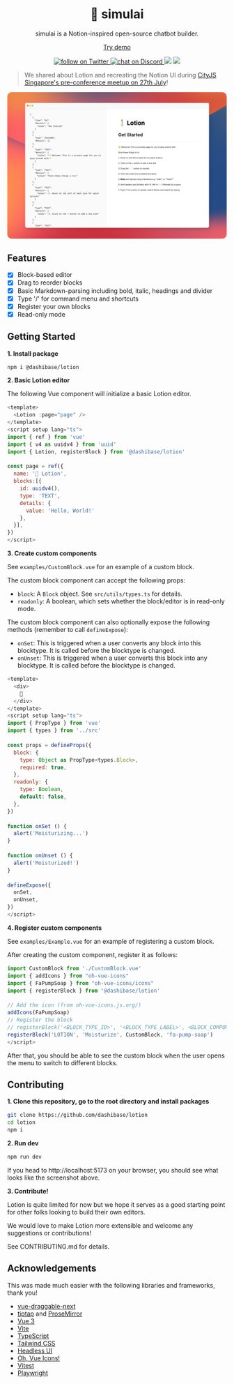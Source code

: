 <h1 align="center"><b>🤖 simulai</b></h1>
<p align="center">
  simulai is a Notion-inspired open-source chatbot builder.
</p>
<p align="center">
  <a href="https://lotion.dashibase.com" target="_blank">Try demo</a>
</p>
<p align="center">
  <a href="https://twitter.com/intent/follow?screen_name=dashibase">
    <img src="https://img.shields.io/twitter/follow/dashibase?style=social&logo=twitter" alt="follow on Twitter">
  </a>
  <a href="https://discord.gg/HjJCwm5">
    <img src="https://img.shields.io/discord/995844576013201449?logo=discord&logoColor=b0b7ff&color=5865f2" alt="chat on Discord">
  </a>
  <img src="https://img.shields.io/github/license/dashibase/lotion?color=green" />
  <a href="https://www.npmjs.com/package/@dashibase/lotion">
    <img src="https://img.shields.io/npm/v/@dashibase/lotion" />
  </a>
  <br />
</p>

> We shared about Lotion and recreating the Notion UI during [CityJS Singapore's pre-conference meetup on 27th July](https://twitter.com/dashibase/status/1554070309224861696?s=20&t=f9pkIgoxYUCgAL5tRTxK4Q)!

<p align="center">
  <img src="https://github.com/Dashibase/lotion/blob/main/assets/lotion.png" style="border-radius: 10px;" />
</p>

## Features

- [x] Block-based editor
- [x] Drag to reorder blocks
- [x] Basic Markdown-parsing including bold, italic, headings and divider
- [x] Type '/' for command menu and shortcuts
- [x] Register your own blocks
- [x] Read-only mode

## Getting Started

**1. Install package**

```bash
npm i @dashibase/lotion
```

**2. Basic Lotion editor**

The following Vue component will initialize a basic Lotion editor.

```javascript
<template>
  <Lotion :page="page" />
</template>
<script setup lang="ts">
import { ref } from 'vue'
import { v4 as uuidv4 } from 'uuid'
import { Lotion, registerBlock } from '@dashibase/lotion'

const page = ref({
  name: '🧴 Lotion',
  blocks:[{
    id: uuidv4(),
    type: 'TEXT',
    details: {
      value: 'Hello, World!'
    },
  }],
})
</script>
```

**3. Create custom components**

See `examples/CustomBlock.vue` for an example of a custom block.

The custom block component can accept the following props:
- `block`: A `Block` object. See `src/utils/types.ts` for details.
- `readonly`: A boolean, which sets whether the block/editor is in read-only mode.

The custom block component can also optionally expose the following methods (remember to call `defineExpose`):
- `onSet`: This is triggered when a user converts any block into this blocktype. It is called before the blocktype is changed.
- `onUnset`: This is triggered when a user converts this block into any blocktype. It is called before the blocktype is changed.

```javascript
<template>
  <div>
    🧴
  </div>
</template>
<script setup lang="ts">
import { PropType } from 'vue'
import { types } from '../src'

const props = defineProps({
  block: {
    type: Object as PropType<types.Block>,
    required: true,
  },
  readonly: {
    type: Boolean,
    default: false,
  },
})

function onSet () {
  alert('Moisturizing...')
}

function onUnset () {
  alert('Moisturized!')
}

defineExpose({
  onSet,
  onUnset,
})
</script>

```

**4. Register custom components**

See `examples/Example.vue` for an example of registering a custom block.

After creating the custom component, register it as follows:

```javascript
import CustomBlock from './CustomBlock.vue'
import { addIcons } from "oh-vue-icons"
import { FaPumpSoap } from "oh-vue-icons/icons"
import { registerBlock } from '@dashibase/lotion'

// Add the icon (from oh-vue-icons.js.org/)
addIcons(FaPumpSoap)
// Register the block
// registerBlock('<BLOCK_TYPE_ID>', '<BLOCK_TYPE_LABEL>', <BLOCK_COMPONENT>, 'BLOCK_ICON')
registerBlock('LOTION', 'Moisturize', CustomBlock, 'fa-pump-soap')
</script>
```

After that, you should be able to see the custom block when the user opens the menu to switch to different blocks.

## Contributing

**1. Clone this repository, go to the root directory and install packages**

```bash
git clone https://github.com/dashibase/lotion
cd lotion
npm i
```

**2. Run dev**

```bash
npm run dev
```

If you head to http://localhost:5173 on your browser, you should see what looks like the screenshot above.

**3. Contribute!**

Lotion is quite limited for now but we hope it serves as a good starting point for other folks looking to build their own editors.

We would love to make Lotion more extensible and welcome any suggestions or contributions!

See CONTRIBUTING.md for details.

## Acknowledgements

This was made much easier with the following libraries and frameworks, thank you!

- [vue-draggable-next](https://github.com/anish2690/vue-draggable-next)
- [tiptap](https://tiptap.dev/) and [ProseMirror](https://prosemirror.net/)
- [Vue 3](https://vuejs.org/)
- [Vite](https://vitejs.dev/)
- [TypeScript](https://www.typescriptlang.org/)
- [Tailwind CSS](https://tailwindcss.com/)
- [Headless UI](https://headlessui.dev/)
- [Oh, Vue Icons!](https://oh-vue-icons.js.org/)
- [Vitest](https://vitest.dev/)
- [Playwright](https://playwright.dev/)
